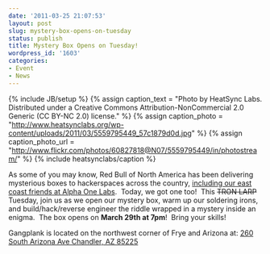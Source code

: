 ```yaml
---
date: '2011-03-25 21:07:53'
layout: post
slug: mystery-box-opens-on-tuesday
status: publish
title: Mystery Box Opens on Tuesday!
wordpress_id: '1603'
categories:
- Event
- News
---
```


{% include JB/setup %}
{% assign caption_text = "Photo by HeatSync Labs.  Distributed under a Creative Commons Attribution-NonCommercial 2.0 Generic (CC BY-NC 2.0) license." %}
{% assign caption_photo = "http://www.heatsynclabs.org/wp-content/uploads/2011/03/5559795449_57c1879d0d.jpg" %}
{% assign caption_photo_url = "http://www.flickr.com/photos/60827818@N07/5559795449/in/photostream/" %}
{% include heatsynclabs/caption %}

As some of you may know, Red Bull of North America has been delivering mysterious boxes to hackerspaces across the country, [including our east coast friends at Alpha One Labs](http://blog.makezine.com/archive/2011/03/red-bull-got-hacked-by-alpha-one-labs.html).  Today, we got one too!  This <del>TRON LARP</del> Tuesday, join us as we open our mystery box, warm up our soldering irons, and build/hack/reverse engineer the riddle wrapped in a mystery inside an enigma.  The box opens on **March 29th at 7pm**!  Bring your skills!

Gangplank is located on the northwest corner of Frye and Arizona at:
[260 South Arizona Ave
Chandler, AZ 85225](http://maps.google.com/maps?f=q&source=s_q&hl=en&geocode=&q=260+south+arizona+avenue+chandler+az&sll=33.30078,-111.840713&sspn=0.008035,0.010021&ie=UTF8&hq=&hnear=260+S+Arizona+Ave,+Chandler,+Maricopa,+Arizona+85225&ll=33.299615,-111.841915&spn=0.008035,0.010021&z=16)
